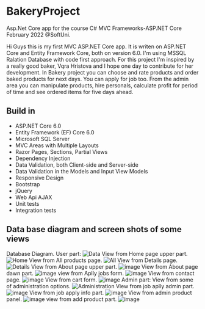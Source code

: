 # BakeryProject

<div>Asp.Net Core app for the course C# MVC Frameworks-ASP.NET Core February 2022 @SoftUni.</div>
<p>Hi Guys this is my first MVC ASP.NET Core app. It is writen on ASP.NET Core and Entity Framework Core, both on version 6.0. I'm using MSSQL Ralation Database with code first approach. For this project I'm inspired by a really good baker, Vqra Hristova and I hope one day to contribute for her development.
In Bakery project you can choose and rate products and order baked products for next days. You can apply 
for job too. From the admin area you can manipulate products, hire personals, calculate profit for period of time and see ordered items for five days ahead.</p>

<h2>Build in</h2>
<ul>
  <li>ASP.NET Core 6.0</li>
  <li>Entity Framework (EF) Core 6.0</li>
  <li>Microsoft SQL Server</li>
  <li>MVC Areas with Multiple Layouts</li>
  <li>Razor Pages, Sections, Partial Views</li>  
  <li>Dependency Injection</li>
  <li>Data Validation, both Client-side and Server-side</li>
  <li>Data Validation in the Models and Input View Models</li>
  <li>Responsive Design</li>
  <li>Bootstrap</li>
  <li>jQuery</li>
  <li>Web Api AJAX</li>
  <li>Unit tests</li> 
  <li>Integration tests</li> 
</ul>
<h2>Data base diagram and screen shots of some views</h2>

Database Diagram.
User part:
![Data](https://user-images.githubusercontent.com/75274983/165591576-8d7d4365-23d7-4d73-beda-8488b7fca5fd.png)
View from Home page upper part.
![Home](https://user-images.githubusercontent.com/75274983/162289001-141c15ed-b09a-47d3-9109-898b948d92ce.jpg)
View from All products page.
![All](https://user-images.githubusercontent.com/75274983/162289506-ff65cce6-444e-44a6-8f2d-7645bc743a89.jpg)
View from Details page.
![Details](https://user-images.githubusercontent.com/75274983/162293107-a4d04f21-e4d1-4cb5-9ab2-efc680371f31.jpg)
View from About page upper part.
![image](https://user-images.githubusercontent.com/75274983/197404561-24c37ec2-830c-410e-ba97-28ebe29284e3.png)
View from About page dawn part.
![image](https://user-images.githubusercontent.com/75274983/197404615-91ee1b37-e9d9-4009-8c19-53e2ee94c8de.png)
view from Aplly jobs form.
![image](https://user-images.githubusercontent.com/75274983/197404679-a50aa997-eef3-4dcc-9001-4b58868664d5.png)
View from contact page.
![image](https://user-images.githubusercontent.com/75274983/197404767-6f8bd962-61b6-45de-8c04-424cbbf32c36.png)
View from cart form.
![image](https://user-images.githubusercontent.com/75274983/197404912-dc9aeead-828a-496e-abe4-4bee1bd13467.png)
Admin part:
View from some of administration options.
![Administration](https://user-images.githubusercontent.com/75274983/162289824-b55f3580-e9aa-4bab-8c59-1b4aed4771e1.jpg)
View from job aplly admin part.
![image](https://user-images.githubusercontent.com/75274983/197405048-92bb8866-f1f3-4f24-985e-33d8aaf9e2e4.png)
View from job apply info part.
![image](https://user-images.githubusercontent.com/75274983/197405079-fb2361a3-ac3f-467c-aca2-ea3f8f8c2b96.png)
View from admin product panel.
![image](https://user-images.githubusercontent.com/75274983/197405152-f96d840d-7d9a-4b03-8891-bd722b867d42.png)
view from add product part.
![image](https://user-images.githubusercontent.com/75274983/197405182-920fad65-d515-4025-b8d4-bfd46aaec688.png)




